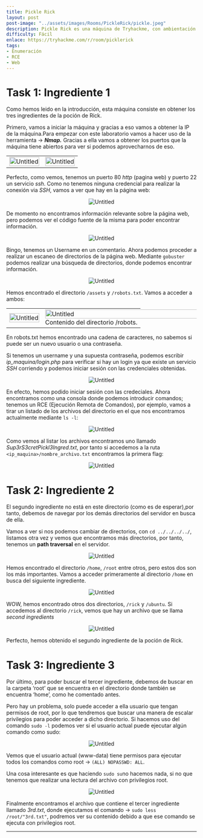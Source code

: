 ```yaml
---
title: Pickle Rick
layout: post
post-image: "../assets/images/Rooms/PickleRick/pickle.jpeg"
description: Pickle Rick es una máquina de Tryhackme, con ambientación en la serie animada Rick and Morty. En esta máquina debemos obtener los tres ingredientes para que Rick pueda realizar su poción. Haremos uso de una máquina con Linux, conocimientos sobre comandos de Linux y uso de herramientas y conocimientos sobre páginas web.
difficulty: Fácil
enlace: https://tryhackme.com/r/room/picklerick
tags:
- Enumeración
- RCE
- Web
---
```


# Task 1: Ingrediente 1

Como hemos leido en la introducción, esta máquina consiste en obtener los tres ingredientes de la poción de Rick.

Primero, vamos a iniciar la máquina y gracias a eso vamos a obtener la IP de la máquina.Para empezar con este laboratorio vamos a hacer uso de la herramienta → ***Nmap.***
Gracias a ella vamos a obtener los puertos que la máquina tiene abiertos para ver si podemos aprovecharnos de eso.
<div style="text-align:left;">
  <table>
    <tr>
      <td>
        <div style="text-align:center;">
          <img src="../assets/images/Rooms/PickleRick/Untitled.png" alt="Untitled" onclick="openModal(this.src)" style="width:100%; max-width:1000px;" />
        </div>
      </td>
      <td>
        <div style="text-align:center;">
          <img src="../assets/images/Rooms/PickleRick/Untitled 1.png" alt="Untitled" onclick="openModal(this.src)" style="width:100%; max-width:800px;" />
        </div>
      </td>
    </tr>
  </table>
</div>

Perfecto, como vemos, tenemos un puerto 80 *http* (pagina web) y puerto 22 un servicio *ssh*. Como no tenemos ninguna credencial para realizar la conexión via *SSH*, vamos a ver que hay en la página web:

<div style="text-align:center;">
  <img src="../assets/images/Rooms/PickleRick/Untitled 2.png" alt="Untitled" onclick="openModal(this.src)" />
</div>

De momento no encontramos información relevante sobre la página web, pero podemos ver el código fuente de la misma para poder encontrar información.

<div style="text-align:center;">
  <img src="../assets/images/Rooms/PickleRick/a.png" alt="Untitled" onclick="openModal(this.src)" />
</div>

Bingo, tenemos un Username en un comentario. Ahora podemos proceder a realizar un escaneo de directorios de la página web. Mediante `gobuster` podemos realizar una búsqueda de directorios, donde podemos encontrar información.

<div style="text-align:center;">
  <img src="../assets/images/Rooms/PickleRick/Untitled 3.png" alt="Untitled" onclick="openModal(this.src)" />
</div>


Hemos encontrado el directorio `/assets` y `/robots.txt`. Vamos a acceder a ambos:
<div sytle="text-align:left;">
  <table>
    <tr>
      <td>
        <div>
          <img src="../assets/images/Rooms/PickleRick/Untitled 4.png" alt="Untitled" onclick="openModal(this.src)" style="width:100%; max-width:600px;" />
        </div>
      </td>
      <td>
        <div>
          <img src="../assets/images/Rooms/PickleRick/b.png" alt="Untitled" onclick="openModal(this.src)" style="width:200%; max-width:800px;" />
        </div>
        Contenido del directorio /robots.
      </td>
    </tr>
  </table>
</div>

En robots.txt hemos encontrado una cadena de caracteres, no sabemos si puede ser un nuevo usuario o una contraseña.

Si tenemos un username y una supuesta contraseña, podemos escribir *ip_maquina/login.php* para verificar si hay un login ya que existe un servicio *SSH* corriendo y podemos iniciar sesión con las credenciales obtenidas.

<div style="text-align:center;">
  <img src="../assets/images/Rooms/PickleRick/Untitled 5.png" alt="Untitled" onclick="openModal(this.src)" />
</div>

En efecto, hemos podido iniciar sesión con las credeciales. Ahora encontramos como una consola donde podemos introducir comandos; tenemos un RCE (Ejecución Remota de Comandos), por ejemplo, vamos a tirar un listado de los archivos del directorio en el que nos encontramos actualmente mediante `ls -l`:

<div style="text-align:center;">
  <img src="../assets/images/Rooms/PickleRick/Untitled 6.png" alt="Untitled" onclick="openModal(this.src)" />
</div>

Como vemos al listar los archivos encontramos uno llamado *Sup3rS3cretPickl3Ingred.txt*, por tanto si accedemos a la ruta `<ip_maquina>/nombre_archivo.txt` encontramos la primera flag:

<div style="text-align:center;">
  <img src="../assets/images/Rooms/PickleRick/c.png" alt="Untitled" onclick="openModal(this.src)" />
</div>

# Task 2: Ingrediente 2

El segundo ingrediente no está en este directorio (como es de esperar),por tanto, debemos de navegar por los demás directorios del servidor en busca de ella.

Vamos a ver si nos podemos cambiar de directorios, con `cd ../../../../`, listamos otra vez y vemos que encontramos más directorios, por tanto, tenemos un **path traversal** en el servidor.

<div style="text-align:center;">
  <img src="../assets/images/Rooms/PickleRick/Untitled 7.png" alt="Untitled" onclick="openModal(this.src)" />
</div>

Hemos encontrado el directorio `/home`, `/root` entre otros, pero estos dos son los más importantes. Vamos a acceder primeramente al directorio `/home` en busca del siguiente ingrediente.

<div style="text-align:center;">
  <img src="../assets/images/Rooms/PickleRick/Untitled 8.png" alt="Untitled" onclick="openModal(this.src)" />
</div>

WOW, hemos encontrado otros dos directorios, `/rick` y `/ubuntu`. Si accedemos al directorio `/rick`, vemos que hay un archivo que se llama *second ingredients*

<div style="text-align:center;">
  <img src="../assets/images/Rooms/PickleRick/Untitled 9.png" alt="Untitled" onclick="openModal(this.src)" />
</div>

Perfecto, hemos obtenido el segundo ingrediente de la poción de Rick.

# Task 3: Ingrediente 3

Por último, para poder buscar el tercer ingrediente, debemos de buscar en la carpeta ‘root’ que se encuentra en el directorio donde también se encuentra ‘home’, como he comentado antes.

Pero hay un problema, solo puede acceder a ella usuario que tengan permisos de root, por lo que tendremos que buscar una manera de escalar privilegios para poder acceder a dicho directorio. Si hacemos uso del comando `sudo -l` podemos ver si el usuario actual puede ejecutar algún comando como sudo:

<div style="text-align:center;">
  <img src="../assets/images/Rooms/PickleRick/Untitled 10.png" alt="Untitled" onclick="openModal(this.src)" />
</div>

Vemos que el usuario actual (www-data) tiene permisos para ejecutar todos los comandos como root → `(ALL) NOPASSWD: ALL`.

Una cosa interesante es que haciendo `sudo su`no hacemos nada, si no que tenemos que realizar una lectura del archivo con privilegios root.

<div style="text-align:center;">
  <img src="../assets/images/Rooms/PickleRick/Untitled 11.png" alt="Untitled" onclick="openModal(this.src)" />
</div>

Finalmente encontramos el archivo que contiene el tercer ingrediente llamado *3rd.txt*, donde ejecutamos el comando → `sudo less /root/"3rd.txt"`, podremos ver su contenido debido a que ese comando se ejecuta con privilegios root.

---